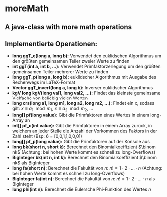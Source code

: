 # moreMath

A java-class with more math operations
---
## Implementierte Operationen:
* **long ggT_e(long a, long b):**
    Verwendet den euklidschen Algorithmus um den größten gemeinsamen Teiler zweier Werte zu finden
* **int ggT(int a, int b, ...):**
  Verwendet Primfaktorzerlegung um den größten gemeinsamen Teiler mehrerer Werte zu finden
* **long ggT_p(long a, long b):**
  euklidscher Algorithmus mit Ausgabe des Rechenwegs im LaTeX-Format
* **Vector<Long> ggT_invert(long a, long b):**
  Inverser euklidscher Algorithmus
* **kgV long kgV(long val1, long val2, ...):**
  Findet das kleinste gemeinsame Vielfache von beliebig vielen Werten
* **long crs(long a1, long m1, long a2, long m2, ...):**
  Findet ein x, sodass gilt: $x \equiv a_1 \mod m_1$, $x \equiv a_2 \mod m_2$, ...
* **long[] pf(long value):**
  Gibt die Primfaktoren eines Wertes in einem long-Array an
* **int[] pf_c(int value):**
  Gibt die Primfaktoren in einem Array zurück, in welchem an jeder Stelle die Anzahl der Vorkommen des Faktors in der Zahl steht (Bsp: 6 = [0,0,1,1,0,0,0])
* **long[] pf_p(long value):**
  Gibt die Primfaktoren auf der Konsole aus
* **long bk(short n, short k):**
  Berechnet den Binomialkoeffizient $\binom nk$ (Achtung: bei hohen Werte kommt es schnell zu long-Overflows)
* **BigInteger bk(int n, int k):**
  Berechnet den Binomialkoeffizient $\binom nk$ als BigInteger
* **long fa(short n):**
  Berechnet die Fakultät von $n$: $n! = 1 \cdot 2 \cdot \dots \cdot n$ (Achtung: bei hohen Werte kommt es schnell zu long-Overflows)
* **BigInteger fa(int n):**
  Berechnet die Fakultät von $n$: $n! = 1 \cdot 2 \cdot \dots \cdot n$ als BigInteger
* **long phi(int n):**
  Berechnet die Eulersche Phi-Funktion des Wertes $n$